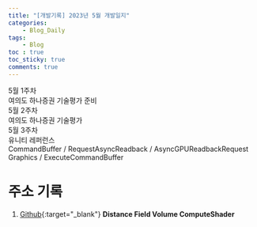 ```yaml
---
title: "[개발기록] 2023년 5월 개발일지"
categories:
    - Blog_Daily
tags:
    - Blog
toc : true
toc_sticky: true
comments: true
---
```


<div class="notice--info" markdown="1">
5월 1주차<br>
여의도 하나증권 기술평가 준비
</div>

<div class="notice--info" markdown="1">
5월 2주차<br>
여의도 하나증권 기술평가
</div>

<div class="notice--info" markdown="1">
5월 3주차<br>
유니티 레퍼런스<br>
CommandBuffer / RequestAsyncReadback / AsyncGPUReadbackRequest
Graphics / ExecuteCommandBuffer
</div>

# 주소 기록
1. [Github](https://github.com/nicoell/AnSim-Swarm-Intelligence){:target="_blank"} **Distance Field Volume ComputeShader**<br>